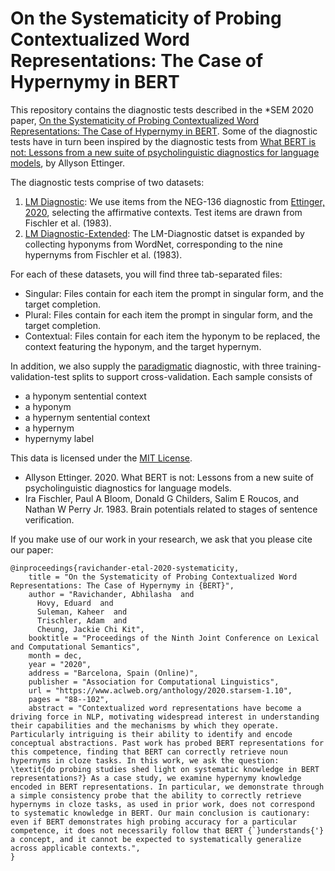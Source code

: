 # On the Systematicity of Probing Contextualized Word Representations: The Case of Hypernymy in BERT

This repository contains the diagnostic tests described in the *SEM 2020 paper, [On the Systematicity of Probing Contextualized Word Representations: The Case of Hypernymy in BERT](https://www.aclweb.org/anthology/2020.starsem-1.10/). 
Some of the diagnostic tests have in turn been inspired by the diagnostic tests from [What BERT is not: Lessons from a new suite of psycholinguistic diagnostics for language models](https://www.mitpressjournals.org/doi/full/10.1162/tacl_a_00298), by Allyson Ettinger.

The diagnostic tests comprise of two datasets:
1) [LM Diagnostic](https://github.com/AbhilashaRavichander/probe-generalization/tree/main/Syntagmatic/LM-Diagnostic): We use items from the NEG-136 diagnostic from [Ettinger, 2020](https://www.mitpressjournals.org/doi/full/10.1162/tacl_a_00298), selecting the affirmative contexts.
Test items are drawn from Fischler et al. (1983).
2) [LM Diagnostic-Extended](https://github.com/AbhilashaRavichander/probe-generalization/tree/main/Syntagmatic/LM-Diagnostic-Extended): The LM-Diagnostic datset is expanded by collecting hyponyms from WordNet, corresponding to the nine hypernyms from Fischler et al. (1983).

For each of these datasets, you will find three tab-separated files:
* Singular: Files contain for each item the prompt in singular form, and the target completion.
* Plural: Files contain for each item the prompt in singular form, and the target completion.
* Contextual: Files contain for each item the hyponym to be replaced, the context featuring the hyponym, and the target hypernym.

In addition, we also supply the [paradigmatic](https://github.com/AbhilashaRavichander/probe-generalization/tree/main/Paradigmatic) diagnostic, with three training-validation-test splits to support cross-validation. Each sample consists of
 * a hyponym sentential context
 * a hyponym
 * a hypernym sentential context
 * a hypernym 
 * hypernymy label

This data is licensed under the [MIT License](https://github.com/AbhilashaRavichander/probe-generalization/blob/main/LICENSE).

* Allyson Ettinger. 2020. What BERT is not: Lessons from a new suite of psycholinguistic diagnostics for language models.
* Ira Fischler, Paul A Bloom, Donald G Childers, Salim E Roucos, and Nathan W Perry Jr. 1983. Brain potentials related to stages of sentence verification.

If you make use of our work in your research, we ask that you please cite our paper:

```  
@inproceedings{ravichander-etal-2020-systematicity,
    title = "On the Systematicity of Probing Contextualized Word Representations: The Case of Hypernymy in {BERT}",
    author = "Ravichander, Abhilasha  and
      Hovy, Eduard  and
      Suleman, Kaheer  and
      Trischler, Adam  and
      Cheung, Jackie Chi Kit",
    booktitle = "Proceedings of the Ninth Joint Conference on Lexical and Computational Semantics",
    month = dec,
    year = "2020",
    address = "Barcelona, Spain (Online)",
    publisher = "Association for Computational Linguistics",
    url = "https://www.aclweb.org/anthology/2020.starsem-1.10",
    pages = "88--102",
    abstract = "Contextualized word representations have become a driving force in NLP, motivating widespread interest in understanding their capabilities and the mechanisms by which they operate. Particularly intriguing is their ability to identify and encode conceptual abstractions. Past work has probed BERT representations for this competence, finding that BERT can correctly retrieve noun hypernyms in cloze tasks. In this work, we ask the question: \textit{do probing studies shed light on systematic knowledge in BERT representations?} As a case study, we examine hypernymy knowledge encoded in BERT representations. In particular, we demonstrate through a simple consistency probe that the ability to correctly retrieve hypernyms in cloze tasks, as used in prior work, does not correspond to systematic knowledge in BERT. Our main conclusion is cautionary: even if BERT demonstrates high probing accuracy for a particular competence, it does not necessarily follow that BERT {`}understands{'} a concept, and it cannot be expected to systematically generalize across applicable contexts.",
}
```
